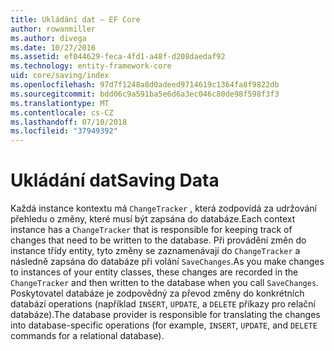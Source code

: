 ```yaml
---
title: Ukládání dat – EF Core
author: rowanmiller
ms.author: divega
ms.date: 10/27/2016
ms.assetid: ef044629-feca-4fd1-a48f-d208daedaf92
ms.technology: entity-framework-core
uid: core/saving/index
ms.openlocfilehash: 97d7f1248a8d0adeed9714619c1364fa8f9822db
ms.sourcegitcommit: bdd06c9a591ba5e6d6a3ec046c80de98f598f3f3
ms.translationtype: MT
ms.contentlocale: cs-CZ
ms.lasthandoff: 07/10/2018
ms.locfileid: "37949392"
---
```

# <a name="saving-data"></a><span data-ttu-id="b9992-102">Ukládání dat</span><span class="sxs-lookup"><span data-stu-id="b9992-102">Saving Data</span></span>

<span data-ttu-id="b9992-103">Každá instance kontextu má `ChangeTracker` , která zodpovídá za udržování přehledu o změny, které musí být zapsána do databáze.</span><span class="sxs-lookup"><span data-stu-id="b9992-103">Each context instance has a `ChangeTracker` that is responsible for keeping track of changes that need to be written to the database.</span></span> <span data-ttu-id="b9992-104">Při provádění změn do instance třídy entity, tyto změny se zaznamenávají do `ChangeTracker` a následně zapsána do databáze při volání `SaveChanges`.</span><span class="sxs-lookup"><span data-stu-id="b9992-104">As you make changes to instances of your entity classes, these changes are recorded in the `ChangeTracker` and then written to the database when you call `SaveChanges`.</span></span> <span data-ttu-id="b9992-105">Poskytovatel databáze je zodpovědný za převod změny do konkrétních databází operations (například `INSERT`, `UPDATE`, a `DELETE` příkazy pro relační databáze).</span><span class="sxs-lookup"><span data-stu-id="b9992-105">The database provider is responsible for translating the changes into database-specific operations (for example, `INSERT`, `UPDATE`, and `DELETE` commands for a relational database).</span></span>
